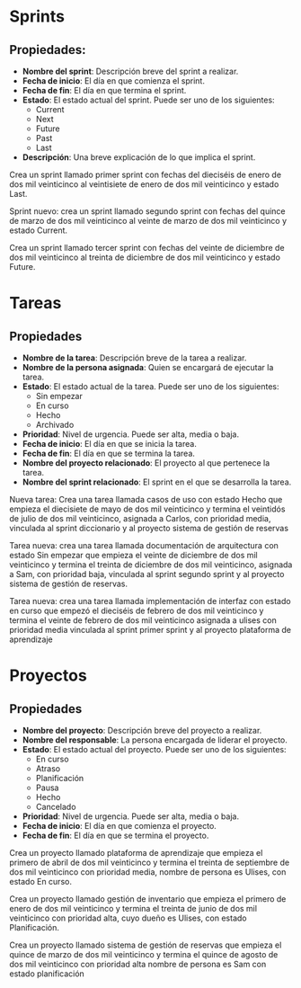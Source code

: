 # Sprints

## Propiedades:
- **Nombre del sprint**: Descripción breve del sprint a realizar.
- **Fecha de inicio**: El día en que comienza el sprint.
- **Fecha de fin**: El día en que termina el sprint.
- **Estado**: El estado actual del sprint. Puede ser uno de los siguientes:
  - Current
  - Next
  - Future
  - Past
  - Last
- **Descripción**: Una breve explicación de lo que implica el sprint.


Crea un sprint llamado primer sprint con fechas del dieciséis de enero de dos mil veinticinco al veintisiete de enero de dos mil veinticinco y estado Last.

Sprint nuevo: crea un sprint llamado segundo sprint con fechas del quince de marzo de dos mil veinticinco al veinte de marzo de dos mil veinticinco y estado Current.

Crea un sprint llamado tercer sprint con fechas del veinte de diciembre de dos mil veinticinco al treinta de diciembre de dos mil veinticinco y estado Future.

# Tareas

## Propiedades
- **Nombre de la tarea**: Descripción breve de la tarea a realizar.
- **Nombre de la persona asignada**: Quien se encargará de ejecutar la tarea.
- **Estado**: El estado actual de la tarea. Puede ser uno de los siguientes:
  - Sin empezar
  - En curso
  - Hecho
  - Archivado
- **Prioridad**: Nivel de urgencia. Puede ser alta, media o baja.
- **Fecha de inicio**: El día en que se inicia la tarea.
- **Fecha de fin**: El día en que se termina la tarea.
- **Nombre del proyecto relacionado**: El proyecto al que pertenece la tarea.
- **Nombre del sprint relacionado**: El sprint en el que se desarrolla la tarea.


Nueva tarea: Crea una tarea llamada casos de uso con estado Hecho que empieza el diecisiete de mayo de dos mil veinticinco y termina el veintidós de julio de dos mil veinticinco, asignada a Carlos, con prioridad media, vinculada al sprint diccionario y al proyecto sistema de gestión de reservas

Tarea nueva: crea una tarea llamada documentación de arquitectura con estado Sin empezar que empieza el veinte de diciembre de dos mil veinticinco y termina el treinta de diciembre de dos mil veinticinco, asignada a Sam, con prioridad baja, vinculada al sprint segundo sprint y al proyecto sistema de gestión de reservas.

Tarea nueva: crea una tarea llamada implementación de interfaz con estado en curso que empezó el dieciséis de febrero de dos mil veinticinco y termina el veinte de febrero de dos mil veinticinco asignada a ulises con prioridad media vinculada al sprint primer sprint y al proyecto plataforma de aprendizaje

# Proyectos

## Propiedades
- **Nombre del proyecto**: Descripción breve del proyecto a realizar.
- **Nombre del responsable**: La persona encargada de liderar el proyecto.
- **Estado**: El estado actual del proyecto. Puede ser uno de los siguientes:
  - En curso
  - Atraso
  - Planificación
  - Pausa
  - Hecho
  - Cancelado
- **Prioridad**: Nivel de urgencia. Puede ser alta, media o baja.
- **Fecha de inicio**: El día en que comienza el proyecto.
- **Fecha de fin**: El día en que se termina el proyecto.

Crea un proyecto llamado plataforma de aprendizaje que empieza el primero de abril de dos mil veinticinco y termina el treinta de septiembre de dos mil veinticinco con prioridad media, nombre de persona es Ulises, con estado En curso.

Crea un proyecto llamado gestión de inventario que empieza el primero de enero de dos mil veinticinco y termina el treinta de junio de dos mil veinticinco con prioridad alta, cuyo dueño es Ulises, con estado Planificación.

Crea un proyecto llamado sistema de gestión de reservas que empieza el quince de marzo de dos mil veinticinco y termina el quince de agosto de dos mil veinticinco con prioridad alta nombre de persona es Sam con estado planificación